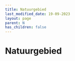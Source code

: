 ```yaml
---
title: Natuurgebied
last_modified_date: 19-09-2023
layout: page
parent: N
has_children: false
---
```


Natuurgebied
============

